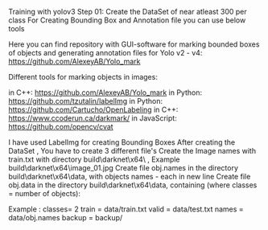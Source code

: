 
Training with yolov3
Step 01: Create the DataSet of near atleast 300 per class 
For Creating Bounding Box and Annotation file  you can use below tools 

Here you can find repository with GUI-software for marking bounded boxes of objects and generating annotation files for Yolo v2 - v4: https://github.com/AlexeyAB/Yolo_mark

Different tools for marking objects in images:

in C++: https://github.com/AlexeyAB/Yolo_mark
in Python: https://github.com/tzutalin/labelImg
in Python: https://github.com/Cartucho/OpenLabeling
in C++: https://www.ccoderun.ca/darkmark/
in JavaScript: https://github.com/opencv/cvat

I have used LabelImg for creating Bounding Boxes
After creating the DataSet ,
You have to create 3 different file's
 Create the Image names with train.txt with directory build\darknet\x64\ , Example build\darknet\x64\image_01.jpg 
 Create file obj.names in the directory build\darknet\x64\data\, with objects names - each in new line
 Create file obj.data in the directory build\darknet\x64\data\, containing (where classes = number of objects):
 
 Example :
  classes= 2
  train  = data/train.txt
  valid  = data/test.txt
  names = data/obj.names
  backup = backup/
 
